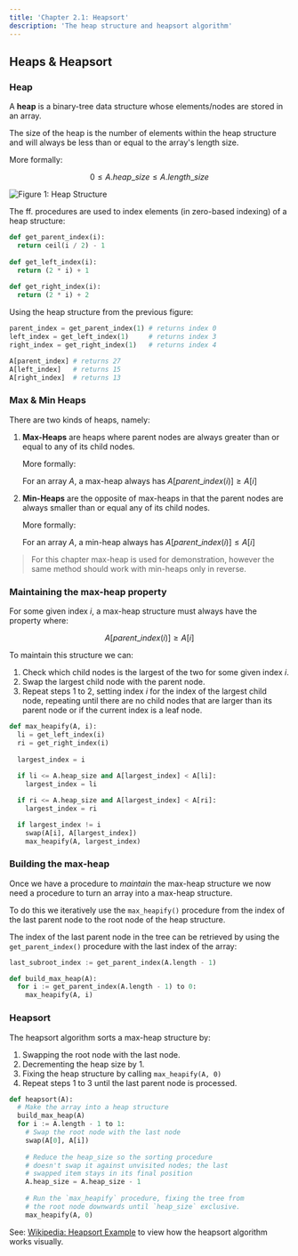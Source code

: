 ```yaml
---
title: 'Chapter 2.1: Heapsort'
description: 'The heap structure and heapsort algorithm'
---
```


## Heaps & Heapsort

### Heap

A **heap** is a binary-tree data structure whose elements/nodes are stored in an array.

The size of the heap is the number of elements within the heap structure and will 
always be less than or equal to the array's length size.

More formally:

$$
0 \leq A.heap\_size \leq A.length\_size
$$

![Figure 1: Heap Structure](/images/figures/dsa/heaps.png)

The ff. procedures are used to index elements (in zero-based indexing) of a 
heap structure:

```py
def get_parent_index(i):
  return ceil(i / 2) - 1
  
def get_left_index(i):
  return (2 * i) + 1
  
def get_right_index(i):
  return (2 * i) + 2
```

Using the heap structure from the previous figure:

```py
parent_index = get_parent_index(1) # returns index 0
left_index = get_left_index(1)     # returns index 3
right_index = get_right_index(1)   # returns index 4

A[parent_index] # returns 27
A[left_index]   # returns 15
A[right_index]  # returns 13
```

### Max & Min Heaps

There are two kinds of heaps, namely:

1. **Max-Heaps** are heaps where parent nodes are always greater than or equal to 
   any of its child nodes.
   
   More formally:
   
   For an array $A$, a max-heap always has $A[parent\_index(i)] \geq A[i]$

2. **Min-Heaps** are the opposite of max-heaps in that the parent nodes are always 
   smaller than or equal any of its child nodes.
   
   More formally:
   
   For an array $A$, a min-heap always has $A[parent\_index(i)] \leq A[i]$

> For this chapter max-heap is used for demonstration, however  the same 
> method should work with min-heaps only in reverse.

### Maintaining the max-heap property

For some given index $i$, a max-heap structure must always have the property 
where:

$$
A[parent\_index(i)] \geq A[i]
$$

To maintain this structure we can:

1. Check which child nodes is the largest of the two for some given index $i$.
2. Swap the largest child node with the parent node.
3. Repeat steps $1$ to $2$, setting index $i$ for the index of the largest child 
   node, repeating until there are no child nodes that are larger than its parent 
   node or if the current index is a leaf node.

```py
def max_heapify(A, i):
  li = get_left_index(i)
  ri = get_right_index(i)
  
  largest_index = i
  
  if li <= A.heap_size and A[largest_index] < A[li]:
    largest_index = li

  if ri <= A.heap_size and A[largest_index] < A[ri]:
    largest_index = ri

  if largest_index != i
    swap(A[i], A[largest_index])
    max_heapify(A, largest_index)
```

### Building the max-heap

Once we have a procedure to *maintain* the max-heap structure we now need a procedure 
to turn an array into a max-heap structure.

To do this we iteratively use the `max_heapify()` procedure from the index of the last 
parent node to the root node of the heap structure.

The index of the last parent node in the tree can be retrieved by using the `get_parent_index()` 
procedure with the last index of the array:

```py
last_subroot_index := get_parent_index(A.length - 1)
```

```py
def build_max_heap(A):
  for i := get_parent_index(A.length - 1) to 0:
    max_heapify(A, i)
```

### Heapsort

The heapsort algorithm sorts a max-heap structure by:

1. Swapping the root node with the last node.
2. Decrementing the heap size by $1$.
3. Fixing the heap structure by calling `max_heapify(A, 0)`
4. Repeat steps $1$ to $3$ until the last parent node is processed.

```py
def heapsort(A):
  # Make the array into a heap structure
  build_max_heap(A)
  for i := A.length - 1 to 1:
    # Swap the root node with the last node
    swap(A[0], A[i])
    
    # Reduce the heap_size so the sorting procedure
    # doesn't swap it against unvisited nodes; the last 
    # swapped item stays in its final position
    A.heap_size = A.heap_size - 1
    
    # Run the `max_heapify` procedure, fixing the tree from
    # the root node downwards until `heap_size` exclusive.
    max_heapify(A, 0)
```

See: [Wikipedia: Heapsort Example](https://en.wikipedia.org/wiki/Heapsort#Example) to view how the heapsort algorithm works visually.
